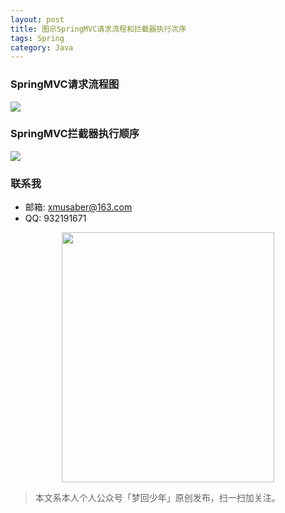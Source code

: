 ```yaml
---
layout: post
title: 图示SpringMVC请求流程和拦截器执行次序
tags: Spring
category: Java
---
```


### SpringMVC请求流程图

![](http://www.admin10000.com/UploadFiles/Document/201506/22/20150622201744945974.PNG)

### SpringMVC拦截器执行顺序

![](http://www.admin10000.com/UploadFiles/Document/201506/22/20150622201744725335.PNG)


### 联系我

- 邮箱: xmusaber@163.com
- QQ: 932191671

<div align="center">
<img src="http://rann.cc/assets/img/qrcode-logo.png" width="340" height="400" />
</div>

> 本文系本人个人公众号「梦回少年」原创发布，扫一扫加关注。